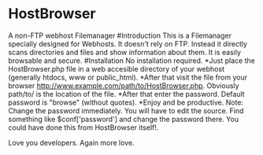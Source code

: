 # HostBrowser
A non-FTP webhost Filemanager
#Introduction
This is a Filemanager specially designed for Webhosts. It doesn't rely on FTP. Instead it directly scans directories and files and show information about them.
It is easily browsable and secure.
#Installation
No installation required.
*Just place the HostBrowser.php file in a web accesible directory of your webhost (generally htdocs, www or public_html).
*After that visit the file from your browser http://www.example.com/path/to/HostBrowser.php. Obviously path/to/ is the location of the file.
*After that enter the password. Default password is "browse" (without quotes).
*Enjoy and be productive.
Note: Change the password immediately. You will have to edit the source.
  Find something like $conf['password'] and change the password there.
  You could have done this from HostBrowser itself!.
  
  
  Love you developers.
Again more love.
